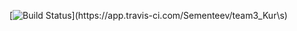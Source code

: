 [![Build Status](https://app.travis-ci.com/Sementeev/team3_Kurs.svg?br..)](https://app.travis-ci.com/Sementeev/team3_Kur\s)
